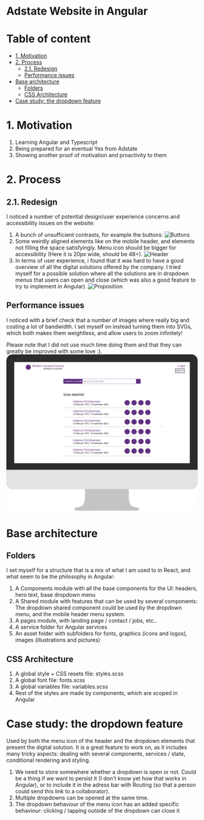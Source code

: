 # Adstate Website in Angular <!-- omit in toc -->

# Table of content <!-- omit in toc -->

- [1. Motivation](#1-motivation)
- [2. Process](#2-process)
  - [2.1. Redesign](#21-redesign)
  - [Performance issues](#performance-issues)
- [Base architecture](#base-architecture)
  - [Folders](#folders)
  - [CSS Architecture](#css-architecture)
- [Case study: the dropdown feature](#case-study-the-dropdown-feature)

# 1. Motivation

1. Learning Angular and Typescript
2. Being prepared for an eventual Yes from Adstate
3. Showing another proof of motivation and proactivity to them

# 2. Process

## 2.1. Redesign

I noticed a number of potential design/user experience concerns and accessibility issues on the website:

1. A bunch of unsufficient contrasts, for example the buttons:
   ![Buttons](https://i.postimg.cc/8z3PhXR8/Screenshot-2022-11-11-at-08-16-35.png)
2. Some weirdly aligned elements like on the mobile header, and elements not filling the space satisfyingly. Menu icon should be bigger for accessibility (Here it is 20px wide, should be 48+).
   ![Header](https://i.postimg.cc/GpcT55B4/Screenshot-2022-11-11-at-08-12-32.png)
3. In terms of user experience, i found that it was hard to have a good overview of all the digital solutions offered by the company. I tried myself for a possible solution where all the solutions are in dropdown menus that users can open and close (which was also a good feature to try to implement in Angular).
   ![Proposition](https://i.postimg.cc/w6PxGB1h/Screenshot-2022-11-11-at-08-46-44.png)

## Performance issues

I noticed with a brief check that a number of images where really big and costing a lot of bandwidth.
I set myself on instead turning them into SVGs, which both makes them weightless, and allow users to zoom infinitely!

Please note that I did not use much time doing them and that they can greatly be improved with some love :).
![SVG image](https://raw.githubusercontent.com/Gynko/learning-angular-ts/055483f55670b77eede4adbb80925bc60804707c/src/assets/pictures/Portal.svg)

# Base architecture

## Folders

I set myself for a structure that is a mix of what I am used to in React, and what seem to be the philosophy in Angular:

1. A Components module with all the base components for the UI: headers, hero text, base dropdown menu
2. A Shared module with features that can be used by several components: The dropdown shared component could be used by the dropdown menu, and the mobile header menu system.
3. A pages module, with landing page / contact / jobs, etc..
4. A service folder for Angular services
5. An asset folder with subfolders for fonts, graphics (icons and logos), images (illustrations and pictures)

## CSS Architecture

1. A global style + CSS resets file: styles.scss
2. A global font file: fonts.scss
3. A global variables file: variables.scss
4. Rest of the styles are made by components, which are scoped in Angular

# Case study: the dropdown feature

Used by both the menu icon of the header and the dropdown elements that present the digital solution.
It is a great feature to work on, as it includes many tricky aspects: dealing with several components, services / state, conditional rendering and styling.

1. We need to store somewhere whether a dropdown is open or not. Could be a thing if we want to persist it (I don't know yet how that works in Angular), or to include it in the adress bar with Routing (so that a person could send this link to a collaborator).
2. Multiple dropdowns can be opened at the same time.
3. The dropdown behaviour of the menu icon has an added specific behaviour: clicking / tapping outside of the dropdown can close it
